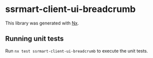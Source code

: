 # ssrmart-client-ui-breadcrumb

This library was generated with [Nx](https://nx.dev).

## Running unit tests

Run `nx test ssrmart-client-ui-breadcrumb` to execute the unit tests.
